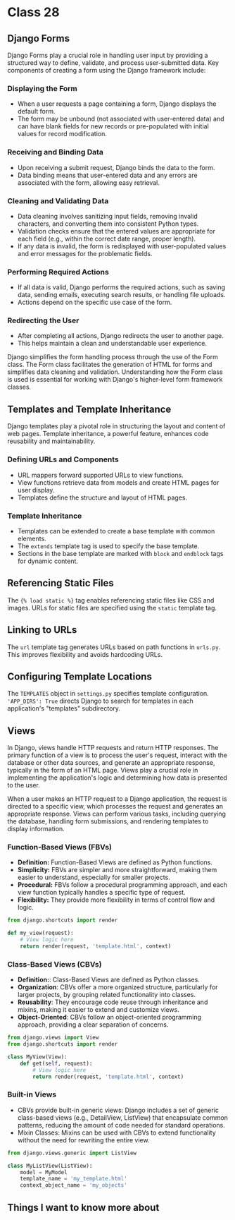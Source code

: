 # Class 28

## Django Forms

Django Forms play a crucial role in handling user input by providing a structured way to define, validate, and process user-submitted data. Key components of creating a form using the Django framework include:

### Displaying the Form

- When a user requests a page containing a form, Django displays the default form.
- The form may be unbound (not associated with user-entered data) and can have blank fields for new records or pre-populated with initial values for record modification.

### Receiving and Binding Data

- Upon receiving a submit request, Django binds the data to the form.
- Data binding means that user-entered data and any errors are associated with the form, allowing easy retrieval.

### Cleaning and Validating Data

- Data cleaning involves sanitizing input fields, removing invalid characters, and converting them into consistent Python types.
- Validation checks ensure that the entered values are appropriate for each field (e.g., within the correct date range, proper length).
- If any data is invalid, the form is redisplayed with user-populated values and error messages for the problematic fields.

### Performing Required Actions

- If all data is valid, Django performs the required actions, such as saving data, sending emails, executing search results, or handling file uploads.
- Actions depend on the specific use case of the form.

### Redirecting the User

- After completing all actions, Django redirects the user to another page.
- This helps maintain a clean and understandable user experience.

Django simplifies the form handling process through the use of the Form class. The Form class facilitates the generation of HTML for forms and simplifies data cleaning and validation. Understanding how the Form class is used is essential for working with Django's higher-level form framework classes.

## Templates and Template Inheritance

Django templates play a pivotal role in structuring the layout and content of web pages. Template inheritance, a powerful feature, enhances code reusability and maintainability.

### Defining URLs and Components
- URL mappers forward supported URLs to view functions.
- View functions retrieve data from models and create HTML pages for user display.
- Templates define the structure and layout of HTML pages.

### Template Inheritance

- Templates can be extended to create a base template with common elements.
- The `extends` template tag is used to specify the base template.
- Sections in the base template are marked with `block` and `endblock` tags for dynamic content.

## Referencing Static Files

The `{% load static %}` tag enables referencing static files like CSS and images. URLs for static files are specified using the `static` template tag.

## Linking to URLs

The `url` template tag generates URLs based on path functions in `urls.py`. This improves flexibility and avoids hardcoding URLs.

## Configuring Template Locations

The `TEMPLATES` object in `settings.py` specifies template configuration. `'APP_DIRS': True` directs Django to search for templates in each application's "templates" subdirectory.

## Views

In Django, views handle HTTP requests and return HTTP responses. The primary function of a view is to process the user's request, interact with the database or other data sources, and generate an appropriate response, typically in the form of an HTML page. Views play a crucial role in implementing the application's logic and determining how data is presented to the user.

When a user makes an HTTP request to a Django application, the request is directed to a specific view, which processes the request and generates an appropriate response. Views can perform various tasks, including querying the database, handling form submissions, and rendering templates to display information.

### Function-Based Views (FBVs)

- **Definition:** Function-Based Views are defined as Python functions.
- **Simplicity:** FBVs are simpler and more straightforward, making them easier to understand, especially for smaller projects.
- **Procedural:** FBVs follow a procedural programming approach, and each view function typically handles a specific type of request.
- **Flexibility:** They provide more flexibility in terms of control flow and logic.

```python
from django.shortcuts import render

def my_view(request):
    # View logic here
    return render(request, 'template.html', context)
```

### Class-Based Views (CBVs)

- **Definition:**: Class-Based Views are defined as Python classes.
- **Organization**: CBVs offer a more organized structure, particularly for larger projects, by grouping related functionality into classes.
- **Reusability**: They encourage code reuse through inheritance and mixins, making it easier to extend and customize views.
- **Object-Oriented**: CBVs follow an object-oriented programming approach, providing a clear separation of concerns.

```python
from django.views import View
from django.shortcuts import render

class MyView(View):
    def get(self, request):
        # View logic here
        return render(request, 'template.html', context)
```

### Built-in Views

- CBVs provide built-in generic views: Django includes a set of generic class-based views (e.g., DetailView, ListView) that encapsulate common patterns, reducing the amount of code needed for standard operations.
- Mixin Classes: Mixins can be used with CBVs to extend functionality without the need for rewriting the entire view.

```python
from django.views.generic import ListView

class MyListView(ListView):
    model = MyModel
    template_name = 'my_template.html'
    context_object_name = 'my_objects'
```

## Things I want to know more about
